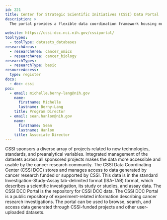 ```yaml
---
id: 221
title: Center for Strategic Scientific Initiatives (CSSI) Data Portal
description: >
  The portal provides a flexible data coordination framework housing multiple types of biologic data generated by cancer research supported by CSSI.
  
website: https://cssi-dcc.nci.nih.gov/cssiportal/
toolTypes:
  - toolType: datasets_databases
researchAreas:
  - researchArea: cancer_omics
  - researchArea: cancer_biology 
researchTypes:
  - researchType: basic
resourceAccess:
  type: register
docs:
  - doc: cssi
poc:
  - email: michelle.berny-lang@nih.gov
    name:
      firstname: Michelle
      lastname: Berny-Lang
    title: Program Director
  - email: sean.hanlon@nih.gov
    name:
      firstname: Sean
      lastname: Hanlon
    title: Associate Director
---
```

CSSI sponsors a diverse array of projects related to new technologies, standards, and preanalytical variables. Integrated management of the datasets across all sponsored projects makes the data more accessible and usable by the cancer research community. The CSSI Data Coordinating Center (CSSI DCC) stores and manages access to data generated by cancer research funded or supported by CSSI. This data is in the standard Investigation-Study-Assay tab-delimited format (ISA-TAB) format, which describes a scientific investigation, its study or studies, and assay data. The CSSI DCC Portal is the repository for CSSI DCC data. The CSSI DCC Portal is a public repository of experiment-related information describing cancer research investigations. The portal can be used to browse, search, and access data generated through CSSI-funded projects and other user-uploaded datasets.